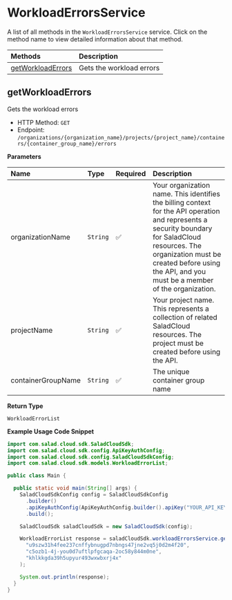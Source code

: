 # WorkloadErrorsService

A list of all methods in the `WorkloadErrorsService` service. Click on the method name to view detailed information about that method.

| Methods                                 | Description              |
| :-------------------------------------- | :----------------------- |
| [getWorkloadErrors](#getworkloaderrors) | Gets the workload errors |

## getWorkloadErrors

Gets the workload errors

- HTTP Method: `GET`
- Endpoint: `/organizations/{organization_name}/projects/{project_name}/containers/{container_group_name}/errors`

**Parameters**

| Name               | Type     | Required | Description                                                                                                                                                                                                                                         |
| :----------------- | :------- | :------- | :-------------------------------------------------------------------------------------------------------------------------------------------------------------------------------------------------------------------------------------------------- |
| organizationName   | `String` | ✅       | Your organization name. This identifies the billing context for the API operation and represents a security boundary for SaladCloud resources. The organization must be created before using the API, and you must be a member of the organization. |
| projectName        | `String` | ✅       | Your project name. This represents a collection of related SaladCloud resources. The project must be created before using the API.                                                                                                                  |
| containerGroupName | `String` | ✅       | The unique container group name                                                                                                                                                                                                                     |

**Return Type**

`WorkloadErrorList`

**Example Usage Code Snippet**

```java
import com.salad.cloud.sdk.SaladCloudSdk;
import com.salad.cloud.sdk.config.ApiKeyAuthConfig;
import com.salad.cloud.sdk.config.SaladCloudSdkConfig;
import com.salad.cloud.sdk.models.WorkloadErrorList;

public class Main {

  public static void main(String[] args) {
    SaladCloudSdkConfig config = SaladCloudSdkConfig
      .builder()
      .apiKeyAuthConfig(ApiKeyAuthConfig.builder().apiKey("YOUR_API_KEY").build())
      .build();

    SaladCloudSdk saladCloudSdk = new SaladCloudSdk(config);

    WorkloadErrorList response = saladCloudSdk.workloadErrorsService.getWorkloadErrors(
      "u9szw31h4fee237cnffybnugpd7nbngs47jne2vq5j0d2m4f20",
      "c5ozb1-4j-you0d7uftlpfgcaqa-2oc58y844m0ne",
      "khlkkgda39h5upyur493wxwbxrj4x"
    );

    System.out.println(response);
  }
}

```
